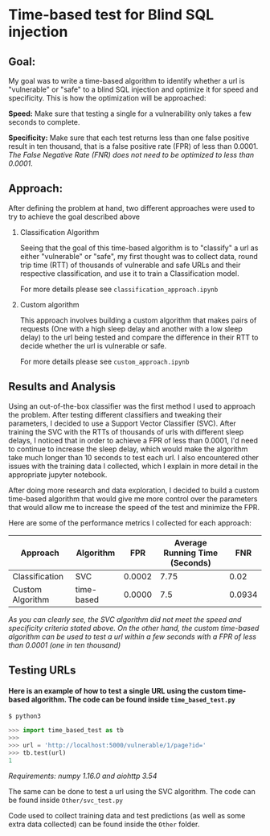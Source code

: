# Time-based test for Blind SQL injection


## Goal: 

My goal was to write a time-based algorithm to identify whether a url is "vulnerable" or "safe" to a blind SQL injection and optimize it for speed and specificity. This is how the optimization will be approached:

**Speed:** Make sure that testing a single for a vulnerability only takes a few seconds to complete.

**Specificity:** Make sure that each test returns less than one false positive result in ten thousand, that is a false positive rate (FPR) of less than 0.0001. *The False Negative Rate (FNR) does not need to be optimized to less than 0.0001*.


## Approach:

After defining the problem at hand, two different approaches were used to try to achieve the goal described above

1. Classification Algorithm

    Seeing that the goal of this time-based algorithm is to "classify" a url as either "vulnerable" or "safe", my first thought was to collect data, round trip time (RTT) of thousands of vulnerable and safe URLs and their respective classification, and use it to train a Classification model.

     For more details please see `classification_approach.ipynb`

2. Custom algorithm

    This approach involves building a custom algorithm that makes pairs of requests (One with a high sleep delay and another with a low sleep delay) to the url being tested and compare the difference in their RTT to decide whether the url is vulnerable or safe. 

     For more details please see `custom_approach.ipynb`

## Results and Analysis

Using an out-of-the-box classifier was the first method I used to approach the problem. After testing different classifiers and tweaking their parameters, I decided to use a Support Vector Classifier (SVC). After training the SVC with the RTTs of thousands of urls with different sleep delays, I noticed that in order to achieve a FPR of less than 0.0001, I'd need to continue to increase the sleep delay, which would make the algorithm take much longer than 10 seconds to test each url. I also encountered other issues with the training data I collected, which I explain in more detail in the appropriate jupyter notebook.

After doing more research and data exploration, I decided to build a custom time-based algorithm that would give me more control over the parameters that would allow me to increase the speed of the test and minimize the FPR.

Here are some of the performance metrics I collected for each approach:

| Approach | Algorithm| FPR | Average Running Time (Seconds) | FNR |
|---|---|---|---|---|
| Classification | SVC | 0.0002 | 7.75 | 0.02 |
| Custom Algorithm | time-based| 0.0000  | 7.5 | 0.0934 |

*As you can clearly see, the SVC algorithm did not meet the speed and specificity criteria stated above. On the other hand, the custom time-based algorithm can be used to test a url within a few seconds with a FPR of less than 0.0001 (one in ten thousand)*

## Testing URLs

#### Here is an example of how to test a single URL using the custom time-based algorithm. The code can be found inside `time_based_test.py`

```shell
$ python3
```

```python
>>> import time_based_test as tb
>>> 
>>> url = 'http://localhost:5000/vulnerable/1/page?id='
>>> tb.test(url)
1
```

*Requirements: numpy 1.16.0 and aiohttp 3.54*



The same can be done to test a url using the SVC algorithm. The code can be found inside `Other/svc_test.py`

Code used to collect training data and test predictions (as well as some extra data collected) can be found inside the `Other` folder.

